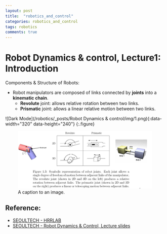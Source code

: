 ```yaml
---
layout: post
title:  "robotics_and_control"
categories: robotics_and_control
tags: robotics
comments: true
---
```


# Robot Dynamics & control, Lecture1: Introduction

Components & Structure of Robots:
-   Robot manipulators are composed of links connected by __joints__ into a __kinematic chain__.
    -   __Revolute__ joint: allows relative rotation between two links.
    -   __Prismatic__ joint: allows a linear relative motion between two links.

![Dark Mode](/robotics/_posts/Robot Dynamics & control/img/1.png){:data-width="320" data-height="240"}
{:.figure}

<figure>
  <img alt="An image with a caption" src="/assets/img/Robot_dynamics/1.png" class="lead" data-width="800" data-height="100" />
  <figcaption>A caption to an image.</figcaption>
</figure>


## Reference:
- [SEOULTECH - HRRLAB](http://hrrlab.com/)
- [SEOULTECH - Robot Dynamics & Control, Lecture slides](http://hrrlab.com/)